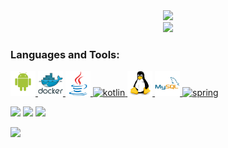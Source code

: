 <div id="header" align="center">
  <img src="https://capsule-render.vercel.app/api?type=waving&color=gradient&height=256&section=header&text=Hello%20World!&fontSize=75&animation=fadeIn&fontAlignY=38&desc=My%20name%20is%20Eugene,%20welcome%20to%20my%20GitHub%20profile!&descAlignY=51&descAlign=62" width="800"/>
</div>

<div id="header" align="center">
  <img src="https://readme-typing-svg.herokuapp.com?color=%2336BCF7&lines=Im+computer+science+student" width="500"/>
</div>

<h3 align="left">Languages and Tools:</h3>
<p align="left"> <a href="https://developer.android.com" target="_blank" rel="noreferrer"> <img src="https://raw.githubusercontent.com/devicons/devicon/master/icons/android/android-original-wordmark.svg" alt="android" width="40" height="40"/> </a> <a href="https://www.docker.com/" target="_blank" rel="noreferrer"> <img src="https://raw.githubusercontent.com/devicons/devicon/master/icons/docker/docker-original-wordmark.svg" alt="docker" width="40" height="40"/> </a> <a href="https://www.java.com" target="_blank" rel="noreferrer"> <img src="https://raw.githubusercontent.com/devicons/devicon/master/icons/java/java-original.svg" alt="java" width="40" height="40"/> </a> <a href="https://kotlinlang.org" target="_blank" rel="noreferrer"> <img src="https://www.vectorlogo.zone/logos/kotlinlang/kotlinlang-icon.svg" alt="kotlin" width="40" height="40"/> </a> <a href="https://www.linux.org/" target="_blank" rel="noreferrer"> <img src="https://raw.githubusercontent.com/devicons/devicon/master/icons/linux/linux-original.svg" alt="linux" width="40" height="40"/> </a> <a href="https://www.mysql.com/" target="_blank" rel="noreferrer"> <img src="https://raw.githubusercontent.com/devicons/devicon/master/icons/mysql/mysql-original-wordmark.svg" alt="mysql" width="40" height="40"/> </a> <a href="https://spring.io/" target="_blank" rel="noreferrer"> <img src="https://www.vectorlogo.zone/logos/springio/springio-icon.svg" alt="spring" width="40" height="40"/> </a> </p>


![](http://github-profile-summary-cards.vercel.app/api/cards/repos-per-language?username=YouJhin-Exception&theme=city_lights)
![](http://github-profile-summary-cards.vercel.app/api/cards/productive-time?username=YouJhin-Exception&theme=city_lights&utcOffset=8)
![](http://github-profile-summary-cards.vercel.app/api/cards/profile-details?username=YouJhin-Exception&theme=city_lights)

<div id="header" align="left">
  <img src="https://i.pinimg.com/originals/e4/19/97/e41997a7e624239e587b27fe07f15367.gif" width="200"/>
</div>




